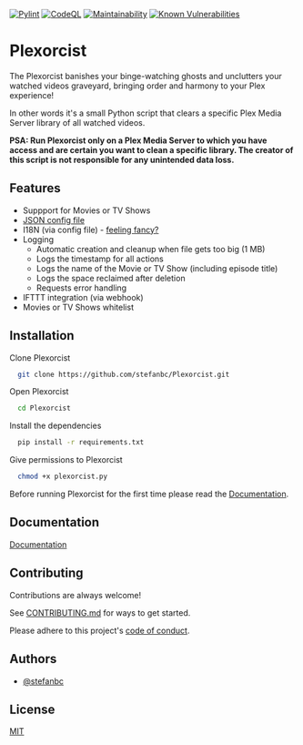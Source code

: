 [![Pylint](https://github.com/stefanbc/Plexorcist/actions/workflows/pylint.yml/badge.svg)](https://github.com/stefanbc/Plexorcist/actions/workflows/pylint.yml) [![CodeQL](https://github.com/stefanbc/Plexorcist/actions/workflows/github-code-scanning/codeql/badge.svg)](https://github.com/stefanbc/Plexorcist/actions/workflows/github-code-scanning/codeql) [![Maintainability](https://api.codeclimate.com/v1/badges/f44eaf297abb78dc4f36/maintainability)](https://codeclimate.com/github/stefanbc/Plexorcist/maintainability) [![Known Vulnerabilities](https://snyk.io/test/github/stefanbc/Plexorcist/badge.svg)](https://snyk.io/test/github/stefanbc/Plexorcist)

# Plexorcist

The Plexorcist banishes your binge-watching ghosts and unclutters your watched videos graveyard, bringing order and harmony to your Plex experience!

In other words it's a small Python script that clears a specific Plex Media Server library of all watched videos.

**PSA: Run Plexorcist only on a Plex Media Server to which you have access and are certain you want to clean a specific library. The creator of this script is not responsible for any unintended data loss.**

## Features

- Suppport for Movies or TV Shows
- [JSON config file](https://github.com/stefanbc/Plexorcist/wiki/Configuration)
- I18N (via config file) - [feeling fancy?](https://github.com/stefanbc/Plexorcist/wiki/I18N---King-James-Version)
- Logging
  - Automatic creation and cleanup when file gets too big (1 MB)
  - Logs the timestamp for all actions
  - Logs the name of the Movie or TV Show (including episode title)
  - Logs the space reclaimed after deletion
  - Requests error handling
- IFTTT integration (via webhook)
- Movies or TV Shows whitelist

## Installation

Clone Plexorcist

```bash
  git clone https://github.com/stefanbc/Plexorcist.git
```

Open Plexorcist

```bash
  cd Plexorcist
```

Install the dependencies

```bash
  pip install -r requirements.txt
```

Give permissions to Plexorcist

```bash
  chmod +x plexorcist.py
```

Before running Plexorcist for the first time please read the [Documentation](#documentation).

## Documentation

[Documentation](https://github.com/stefanbc/Plexorcist/wiki)

## Contributing

Contributions are always welcome!

See [CONTRIBUTING.md](https://github.com/stefanbc/Plexorcist/blob/main/CONTRIBUTING.md) for ways to get started.

Please adhere to this project's [code of conduct](https://github.com/stefanbc/Plexorcist/blob/main/CODE_OF_CONDUCT.md).

## Authors

- [@stefanbc](https://www.github.com/stefanbc)

## License

[MIT](https://github.com/stefanbc/Plexorcist/blob/main/LICENSE)
